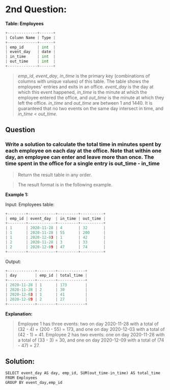 # 2nd Question:

**Table: Employees**

```python
+-------------+------+
| Column Name | Type |
+-------------+------+
| emp_id      | int  |
| event_day   | date |
| in_time     | int  |
| out_time    | int  |
+-------------+------+
```

>*emp_id*, *event_day*, *in_time* is the primary key (combinations of columns with unique values) of this table.
The table shows the employees' entries and exits in an office.
*event_day* is the day at which this event happened, *in_time* is the minute at which the employee entered the office, and *out_time* is the minute at which they left the office.
*in_time* and *out_time* are between 1 and 1440.
It is guaranteed that no two events on the same day intersect in time, and *in_time* < *out_time*.
 
 ## Question



### Write a solution to calculate the total time in minutes spent by each employee on each day at the office. Note that within one day, an employee can enter and leave more than once. The time spent in the office for a single entry is out_time - in_time



>Return the result table in any order.

>The result format is in the following example.

 

**Example 1:**

Input: 
Employees table:
```python
+--------+------------+---------+----------+
| emp_id | event_day  | in_time | out_time |
+--------+------------+---------+----------+
| 1      | 2020-11-28 | 4       | 32       |
| 1      | 2020-11-28 | 55      | 200      |
| 1      | 2020-12-03 | 1       | 42       |
| 2      | 2020-11-28 | 3       | 33       |
| 2      | 2020-12-09 | 47      | 74       |
+--------+------------+---------+----------+
```
Output: 
```python
+------------+--------+------------+
| day        | emp_id | total_time |
+------------+--------+------------+
| 2020-11-28 | 1      | 173        |
| 2020-11-28 | 2      | 30         |
| 2020-12-03 | 1      | 41         |
| 2020-12-09 | 2      | 27         |
+------------+--------+------------+
```

**Explanation:**  

>Employee 1 has three events: two on day 2020-11-28 with a total of (32 - 4) + (200 - 55) = 173, and one on day 2020-12-03 with a total of (42 - 1) = 41.
Employee 2 has two events: one on day 2020-11-28 with a total of (33 - 3) = 30, and one on day 2020-12-09 with a total of (74 - 47) = 27.

## Solution:

```python
SELECT event_day AS day, emp_id, SUM(out_time-in_time) AS total_time
FROM Employees 
GROUP BY event_day,emp_id
```